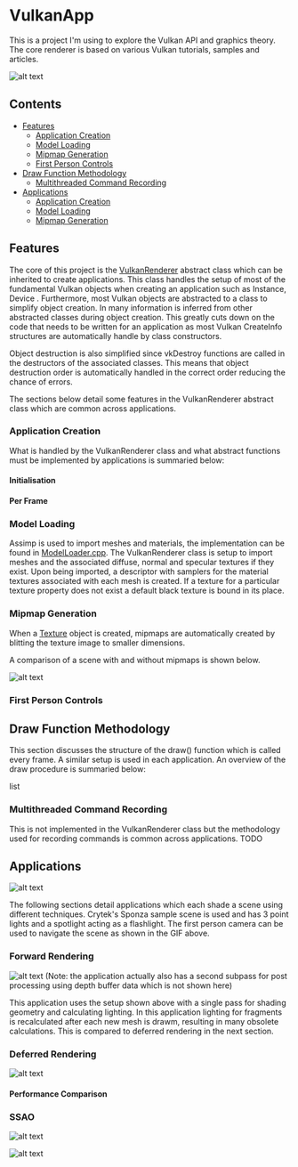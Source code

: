 # **VulkanApp**

This is a project I'm using to explore the Vulkan API and graphics theory. The core renderer is based on various Vulkan tutorials, samples and articles. 

![alt text](https://github.com/FergusBrown/VulkanApp/blob/master/Images/Title.png "Title Image")

## **Contents**

- [Features](#features)
    - [Application Creation](#application-creation)
    - [Model Loading](#model-loading)
    - [Mipmap Generation](#mipmap-generation)
    - [First Person Controls](#first-person-controls)
- [Draw Function Methodology](#draw-function-methodology)
    - [Multithreaded Command Recording](#multithreaded-command-recording)
- [Applications](#applications)
    - [Application Creation](#application-creation)
    - [Model Loading](#model-loading)
    - [Mipmap Generation](#mipmap-generation)
## **Features**

The core of this project is the [VulkanRenderer](https://github.com/FergusBrown/VulkanApp/blob/master/VulkanApp/Renderer/VulkanRenderer.cpp) abstract class which can be inherited to create applications. This class handles the setup of most of the fundamental Vulkan objects when creating an application such as Instance, Device . Furthermore, most Vulkan objects are abstracted to a class to simplify object creation. In many information is inferred from other abstracted classes during object creation. This greatly cuts down on the code that needs to be written for an application as most Vulkan CreateInfo structures are automatically handle by class constructors. 

Object destruction is also simplified since vkDestroy functions are called in the destructors of the associated classes. This means that object destruction order is automatically handled in the correct order reducing the chance of errors.

The sections below detail some features in the VulkanRenderer abstract class which are common across applications.

### Application Creation

What is handled by the VulkanRenderer class and what abstract functions must be implemented by applications is summaried below:

#### Initialisation



#### Per Frame

### Model Loading

Assimp is used to import meshes and materials, the implementation can be found in [ModelLoader.cpp](https://github.com/FergusBrown/VulkanApp/blob/master/VulkanApp/Renderer/ModelLoader.cpp). The VulkanRenderer class is setup to import meshes and the associated diffuse, normal and specular textures if they exist. Upon being imported, a descriptor with samplers for the material textures associated with each mesh is created. If a texture for a particular texture property does not exist a default black texture is bound in its place.

### Mipmap Generation

When a [Texture](https://github.com/FergusBrown/VulkanApp/blob/master/VulkanApp/Renderer/Texture.cpp) object is created, mipmaps are automatically created by blitting the texture image to smaller dimensions. 

A comparison of a scene with and without mipmaps is shown below.

![alt text](https://github.com/FergusBrown/VulkanApp/blob/master/Images/mipmap_compare.png "Mipmap Comparison")

### First Person Controls



## **Draw Function Methodology**

This section discusses the structure of the draw() function which is called every frame. A similar setup is used in each application. An overview of the draw procedure is summaried below:

list 

### Multithreaded Command Recording

This is not implemented in the VulkanRenderer class but the methodology used for recording commands is common across applications. TODO

## **Applications**

![alt text](https://github.com/FergusBrown/VulkanApp/blob/master/Images/SSAO_scene_360p.gif "Example Scene")

The following sections detail applications which each shade a scene using different techniques. Crytek's Sponza sample scene is used and has 3 point lights and a spotlight acting as a flashlight. The first person camera can be used to navigate the scene as shown in the GIF above.

### Forward Rendering

![alt text](https://github.com/FergusBrown/VulkanApp/blob/master/Images/Forward.PNG "Forward Rendering Setup")
(Note: the application actually also has a second subpass for post processing using depth buffer data which is not shown here)

This application uses the setup shown above with a single pass for shading geometry and calculating lighting. In this application lighting for fragments is recalculated after each new mesh is drawm, resulting in many obsolete calculations. This is compared to deferred rendering in the next section.

### Deferred Rendering

![alt text](https://github.com/FergusBrown/VulkanApp/blob/master/Images/Deferred.png "Deferred Rendering Setup")

#### Performance Comparison



### SSAO

![alt text](https://github.com/FergusBrown/VulkanApp/blob/master/Images/SSAO.PNG "SSAO Setup")

![alt text](https://github.com/FergusBrown/VulkanApp/blob/master/Images/SSAO_compare.png "SSAO Comparison")
